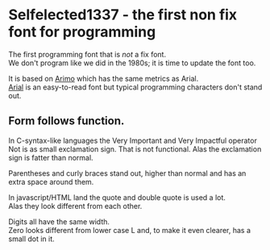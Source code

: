 # Selfelected1337 - the first non fix font for programming

The first programming font that is _not_ a fix font.  
We don't program like we did in the 1980s; it is time to update the font too.

It is based on [Arimo](https://fonts.google.com/specimen/Arimo) which has the same metrics as Arial.  
[Arial](https://en.wikipedia.org/wiki/Arial) is an easy-to-read font but typical programming characters don't stand out.

## Form follows function.  
In C-syntax-like languages the Very Important and Very Impactful operator Not is as small exclamation sign. That is not functional.
Alas the exclamation sign is fatter than normal.

Parentheses and curly braces stand out, higher than normal and has an extra space around them.  

In javascript/HTML land the quote and double quote is used a lot.  
Alas they look different from each other.

Digits all have the same width.  
Zero looks different from lower case L and, to make it even clearer, has a small dot in it.
